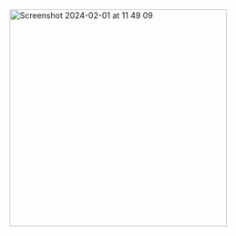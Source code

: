 <img width="381" alt="Screenshot 2024-02-01 at 11 49 09" src="https://github.com/pramodaya/DDD-React-Native/assets/19555470/96c02abf-565f-4f77-88c7-578d284c176d">
